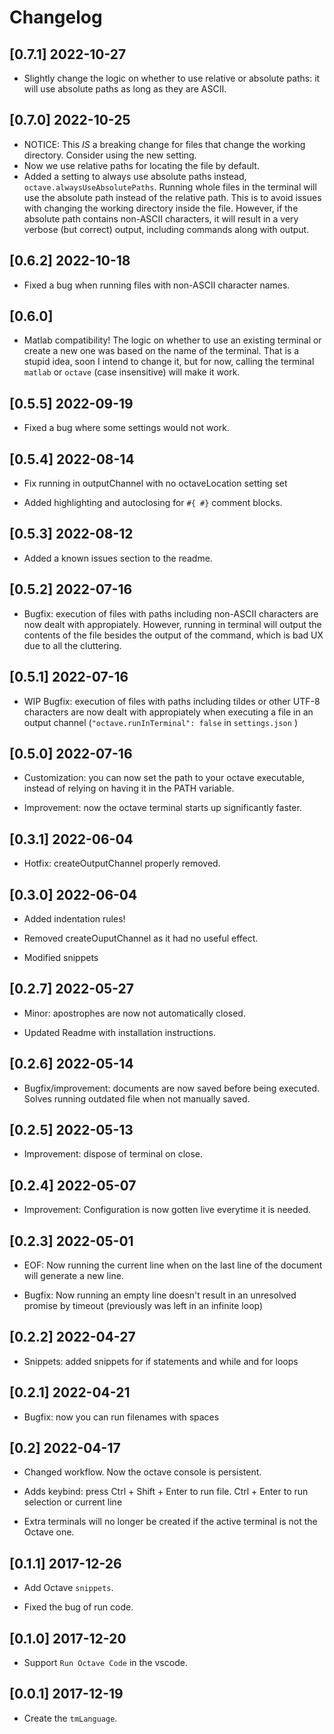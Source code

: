 # Changelog

## [0.7.1] 2022-10-27
* Slightly change the logic on whether to use relative or absolute paths: it will use absolute paths as long as they are ASCII.

## [0.7.0] 2022-10-25
* NOTICE: This *IS* a breaking change for files that change the working directory. Consider using the new setting.
* Now we use relative paths for locating the file by default.
* Added a setting to always use absolute paths instead, `octave.alwaysUseAbsolutePaths`. Running whole files in the terminal will use the absolute path instead of the relative path. This is to avoid issues with changing the working directory inside the file. However, if the absolute path contains non-ASCII characters, it will result in a very verbose (but correct) output, including commands along with output.

## [0.6.2] 2022-10-18

* Fixed a bug when running files with non-ASCII character names.

## [0.6.0] 

* Matlab compatibility! The logic on whether to use an existing terminal or create a new one was based on the name of the terminal. That is a stupid idea, soon I intend to change it, but for now, calling the terminal `matlab` or `octave` (case insensitive) will make it work.

## [0.5.5] 2022-09-19

* Fixed a bug where some settings would not work.

## [0.5.4] 2022-08-14

* Fix running in outputChannel with no octaveLocation setting set

* Added highlighting and autoclosing for `#{ #}` comment blocks.

## [0.5.3] 2022-08-12

* Added a known issues section to the readme.

## [0.5.2] 2022-07-16

* Bugfix: execution of files with paths including non-ASCII characters are now dealt with appropiately. However, running in terminal will output the contents of the file besides the output of the command, which is bad UX due to all the cluttering.

## [0.5.1] 2022-07-16

* WIP Bugfix: execution of files with paths including tildes or other UTF-8 characters are now dealt with appropiately when executing a file in an output channel (`"octave.runInTerminal": false` in `settings.json` )

## [0.5.0] 2022-07-16

* Customization: you can now set the path to your octave executable, instead of relying on having it in the PATH variable.

* Improvement: now the octave terminal starts up significantly faster.

## [0.3.1] 2022-06-04

* Hotfix: createOutputChannel properly removed.

## [0.3.0] 2022-06-04

* Added indentation rules!

* Removed createOuputChannel as it had no useful effect. 

* Modified snippets

## [0.2.7] 2022-05-27

* Minor: apostrophes are now not automatically closed.

* Updated Readme with installation instructions.

## [0.2.6] 2022-05-14

* Bugfix/improvement: documents are now saved before being executed. Solves running outdated file when not manually saved.

## [0.2.5] 2022-05-13

* Improvement: dispose of terminal on close.

## [0.2.4] 2022-05-07

* Improvement: Configuration is now gotten live everytime it is needed.

## [0.2.3] 2022-05-01

* EOF: Now running the current line when on the last line of the document will generate a new line.

* Bugfix: Now running an empty line doesn't result in an unresolved promise by timeout (previously was left in an infinite loop)

## [0.2.2] 2022-04-27
* Snippets: added snippets for if statements and while and for loops

## [0.2.1] 2022-04-21

* Bugfix: now you can run filenames with spaces

## [0.2] 2022-04-17

* Changed workflow. Now the octave console is persistent.

* Adds keybind: press Ctrl + Shift + Enter to run file. Ctrl + Enter to run selection or current line

* Extra terminals will no longer be created if the active terminal is not the Octave one.

## [0.1.1] 2017-12-26

* Add Octave `snippets`.

* Fixed the bug of run code.

## [0.1.0] 2017-12-20

* Support `Run Octave Code` in the vscode.

## [0.0.1] 2017-12-19

* Create the `tmLanguage`.